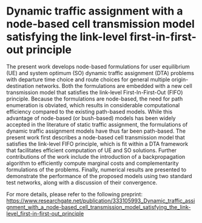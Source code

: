 # Dynamic traffic assignment with a node-based cell transmission model satisfying the link-level first-in-first-out principle

The present work develops node-based formulations for user equilibrium (UE) and system optimum (SO) dynamic traffic assignment (DTA) problems with departure time choice and route choices for general multiple origin-destination networks. Both the formulations are embedded with a new cell transmission model that satisfies the link-level First-In-First-Out (FIFO) principle. Because the formulations are node-based, the need for path enumeration is obviated, which results in considerable computational efficiency compared to the existing path-based models. While this advantage of node-based (or bush-based) models has been widely accepted in the literature of static traffic assignment, the formulations of dynamic traffic assignment models have thus far been path-based. The present work first describes a node-based cell transmission model that satisfies the link-level FIFO principle, which is fit within a DTA framework that facilitates efficient computation of UE and SO solutions. Further contributions of the work include the introduction of a backpropagation algorithm to efficiently compute marginal costs and complementarity formulations of the problems. Finally, numerical results are presented to demonstrate the performance of the proposed models using two standard test networks, along with a discussion of their convergence.


For more details, please refer to the following preprint: https://www.researchgate.net/publication/333105993_Dynamic_traffic_assignment_with_a_node-based_cell_transmission_model_satisfying_the_link-level_first-in-first-out_principle

